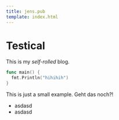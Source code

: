 ```yaml
---
title: jens.pub
template: index.html
---
```


# Testical

This is my _self-rolled_ blog.

```go
func main() {
  fmt.Println("hihihih")
}
```

This is just a small example. Geht das noch?!

- asdasd
- asdasd
